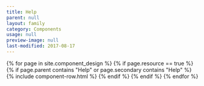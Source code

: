 ```yaml
---
title: Help
parent: null
layout: family
category: Components
usage: null
preview-image: null
last-modified: 2017-08-17
---
```


{% for page in site.component_design %}
{% if page.resource == true %}
  {% if page.parent contains "Help" or page.secondary contains "Help" %}
{% include component-row.html %}
  {% endif %}
{% endif %}
{% endfor %}
